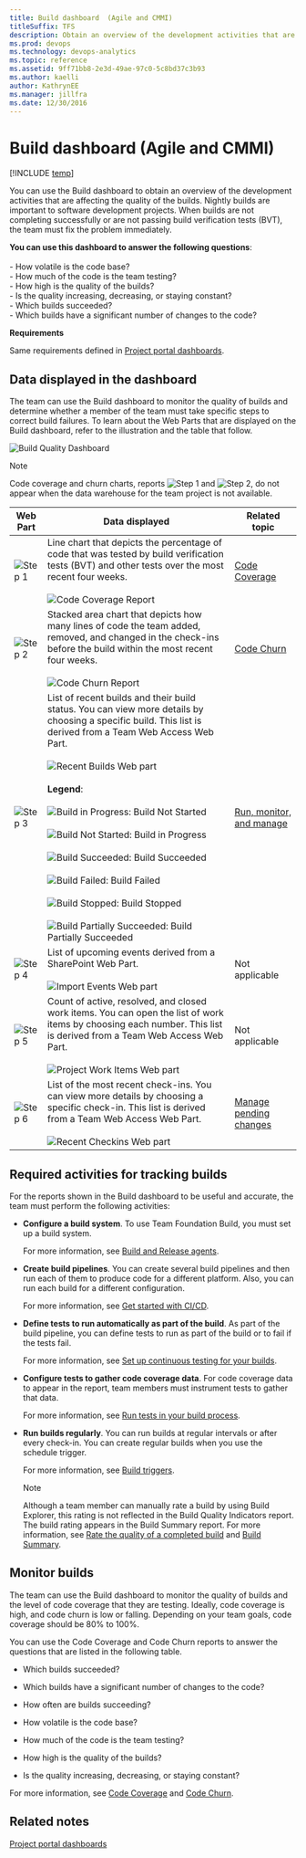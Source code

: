 ```yaml
---
title: Build dashboard  (Agile and CMMI) 
titleSuffix: TFS
description: Obtain an overview of the development activities that are affecting the quality of the builds - Team Foundation Server  
ms.prod: devops
ms.technology: devops-analytics
ms.topic: reference
ms.assetid: 9ff71bb8-2e3d-49ae-97c0-5c8bd37c3b93
ms.author: kaelli
author: KathrynEE
ms.manager: jillfra
ms.date: 12/30/2016
---
```


# Build dashboard  (Agile and CMMI)

[!INCLUDE [temp](../_shared/tfs-sharepoint-version.md)]

You can use the Build dashboard to obtain an overview of the development activities that are affecting the quality of the builds. Nightly builds are important to software development projects. When builds are not completing successfully or are not passing build verification tests (BVT), the team must fix the problem immediately.  
  
**You can use this dashboard to answer the following questions**:<br /><br /> -   How volatile is the code base?<br />-   How much of the code is the team testing?<br />-   How high is the quality of the builds?<br />-   Is the quality increasing, decreasing, or staying constant?<br />-   Which builds succeeded?<br />-   Which builds have a significant number of changes to the code? 
  
 **Requirements**  
  
 Same requirements defined in [Project portal dashboards](project-portal-dashboards.md).  
  
##  <a name="Data"></a> Data displayed in the dashboard  
 The team can use the Build dashboard to monitor the quality of builds and determine whether a member of the team must take specific steps to correct build failures. To learn about the Web Parts that are displayed on the Build dashboard, refer to the illustration and the table that follow.  
  
 ![Build Quality Dashboard](_img/procguid_dashboard_buildquality.png "ProcGuid_Dashboard_BuildQuality")  
  
> [!NOTE]
>  Code coverage and churn charts, reports ![Step 1](_img/procguid_1.png "ProcGuid_1") and ![Step 2](_img/procguid_2.png "ProcGuid_2"), do not appear when the data warehouse for the team project is not available.  
  
|Web Part|Data displayed|Related topic|  
|--------------|--------------------|-------------------|  
|![Step 1](_img/procguid_1.png "ProcGuid_1")|Line chart that depicts the percentage of code that was tested by build verification tests (BVT) and other tests over the most recent four weeks.<br /><br /> ![Code Coverage Report](_img/procguid_codecoverage.png "ProcGuid_CodeCoverage")|[Code Coverage](../excel/code-coverage-excel-report.md)|  
|![Step 2](_img/procguid_2.png "ProcGuid_2")|Stacked area chart that depicts how many lines of code the team added, removed, and changed in the check-ins before the build within the most recent four weeks.<br /><br /> ![Code Churn Report](_img/procguid_codechurn.png "ProcGuid_CodeChurn")|[Code Churn](../excel/code-churn-excel-report.md)|  
|![Step 3](_img/procguid_3.png "ProcGuid_3")|List of recent builds and their build status. You can view more details by choosing a specific build. This list is derived from a Team Web Access Web Part.<br /><br /> ![Recent Builds Web part](_img/twsa_dashbuilds.png "TWSA_DashBuilds")<br /><br /> **Legend**:<br /><br /> ![Build in Progress](_img/icon_buildstatus_1.gif "Icon_BuildStatus_1"): Build Not Started<br /><br /> ![Build Not Started](_img/icon_buildstatus_2.gif "Icon_BuildStatus_2"): Build in Progress<br /><br /> ![Build Succeeded](_img/icon_buildstatus_3.gif "Icon_BuildStatus_3"): Build Succeeded<br /><br /> ![Build Failed](_img/icon_buildstatus_4.gif "Icon_BuildStatus_4"): Build Failed<br /><br /> ![Build Stopped](_img/icon_buildstatus_5.gif "Icon_BuildStatus_5"): Build Stopped<br /><br /> ![Build Partially Succeeded](_img/icon_buildstatus_6.gif "Icon_BuildStatus_6"): Build Partially Succeeded|[Run, monitor, and manage](../../pipelines/overview.md)|  
|![Step 4](_img/procguid_4.png "ProcGuid_4")|List of upcoming events derived from a SharePoint Web Part.<br /><br /> ![Import Events Web part](_img/sharepoint_dashboard.png "SharePoint_Dashboard")|Not applicable|  
|![Step 5](_img/procguid_6.png "ProcGuid_6")|Count of active, resolved, and closed work items. You can open the list of work items by choosing each number. This list is derived from a Team Web Access Web Part.<br /><br /> ![Project Work Items Web part](_img/twsa_dashprojectwi.png "TWSA_DashProjectWI")|Not applicable|  
|![Step 6](_img/procguid_6a.png "ProcGuid_6a")|List of the most recent check-ins. You can view more details by choosing a specific check-in. This list is derived from a Team Web Access Web Part.<br /><br /> ![Recent Checkins Web part](_img/twsa_dashcheckins.png "TWSA_DashCheckins")|[Manage pending changes](../../repos/tfvc/develop-code-manage-pending-changes.md)|  
  
##  <a name="Activities"></a> Required activities for tracking builds  
 For the reports shown in the Build dashboard to be useful and accurate, the team must perform the following activities:  
  
-   **Configure a build system**. To use Team Foundation Build, you must set up a build system.  
  
     For more information, see [Build and Release agents](../../pipelines/agents/agents.md).
  
-   **Create build pipelines**. You can create several build pipelines and then run each of them to produce code for a different platform. Also, you can run each build for a different configuration.  
  
     For more information, see [Get started with CI/CD](../../pipelines/get-started-designer.md).
  
-   **Define tests to run automatically as part of the build**. As part of the build pipeline, you can define tests to run as part of the build or to fail if the tests fail.  
  
     For more information, see [Set up continuous testing for your builds](../../pipelines/test/set-up-continuous-testing-builds.md).
  
-   **Configure tests to gather code coverage data**. For code coverage data to appear in the report, team members must instrument tests to gather that data.  
  
     For more information, see [Run tests in your build process](../../pipelines/test/test-build.md).
  
-   **Run builds regularly**. You can run builds at regular intervals or after every check-in. You can create regular builds when you use the schedule trigger.  
  
     For more information, see [Build triggers](../../pipelines/build/triggers.md).
  
    > [!NOTE]
    >  Although a team member can manually rate a build by using Build Explorer, this rating is not reflected in the Build Quality Indicators report. The build rating appears in the Build Summary report. For more information, see [Rate the quality of a completed build](https://msdn.microsoft.com/library/ms181734.aspx) and [Build Summary](../sql-reports/build-summary-report.md).  
  
##  <a name="Using"></a> Monitor builds  
 The team can use the Build dashboard to monitor the quality of builds and the level of code coverage that they are testing. Ideally, code coverage is high, and code churn is low or falling. Depending on your team goals, code coverage should be 80% to 100%.  
  
 You can use the Code Coverage and Code Churn reports to answer the questions that are listed in the following table.  
  
-   Which builds succeeded?  
  
-   Which builds have a significant number of changes to the code?  
  
-   How often are builds succeeding?  
  
-   How volatile is the code base?  
  
-   How much of the code is the team testing?  
  
-   How high is the quality of the builds?  
  
-   Is the quality increasing, decreasing, or staying constant?  
  
 For more information, see [Code Coverage](../excel/code-coverage-excel-report.md) and [Code Churn](../excel/code-churn-excel-report.md).  
  
## Related notes 
 [Project portal dashboards](project-portal-dashboards.md)
